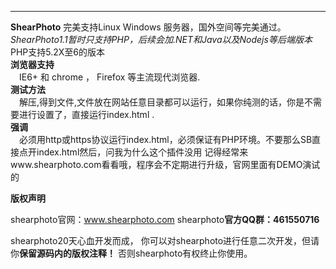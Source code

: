 ---
  
  
  **ShearPhoto** 完美支持Linux Windows 服务器，国外空间等完美通过。
  *ShearPhoto1.1暂时只支持PHP，后续会加.NET和Java以及Nodejs等后端版本*
  PHP支持5.2X至6的版本  
**浏览器支持**  
    &emsp;IE6+ 和 chrome ， Firefox 等主流现代浏览器.  
**测试方法**  
    &emsp;解压,得到文件,文件放在网站任意目录都可以运行，如果你纯测的话，你是不需要进行设置了，直接运行index.html .  
**强调**  
    &emsp;必须用http或https协议运行index.html，必须保证有PHP环境。不要那么SB直接点开index.html然后，问我为什么这个插件没用  记得经常来www.shearphoto.com看看哦，程序会不定期进行升级，官网里面有DEMO演试的

**版权声明**  

shearphoto官网：www.shearphoto.com shearphoto**官方QQ群：461550716**

shearphoto20天心血开发而成， 你可以对shearphoto进行任意二次开发，但请你**保留源码内的版权注释！** 否则shearphoto有权终止你使用。
